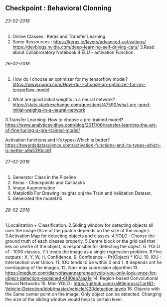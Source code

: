 ## Checkpoint : Behavioral Clonning

###### 23-02-2018
1. Online Classes : Keras and Transfer Learning.
2. Some Ressources :
	https://keras.io/layers/advanced-activations/
	https://devblogs.nvidia.com/deep-learning-self-driving-cars/
3.Read about Collabroratory Notebook
4.ELU - activation Function.


###### 26-02-2018
1. How do I choose an optimizer for my tensorflow model? https://www.quora.com/How-do-I-choose-an-optimizer-for-my-tensorflow-model

2. What are good initial weights in a neural network? https://stats.stackexchange.com/questions/47590/what-are-good-initial-weights-in-a-neural-network

3.Transfer Learning: How to choose a pre-trained model? https://www.analyticsvidhya.com/blog/2017/06/transfer-learning-the-art-of-fine-tuning-a-pre-trained-model/

Activation functions and it’s types-Which is better? https://towardsdatascience.com/activation-functions-and-its-types-which-is-better-a9a5310cc8f

###### 27-02-2018
1. Generator Class in the Pipeline
2. Keras - Checkpoints and Callbacks
3. Image Augmentation 
4. Matplotlib For Drawing Insights onj the Train and Validation Dataset.
5. Generated the model.h5

###### 28-02-2018
1.Localization + Classification.
2.Sliding window for detecting objects all over the image.(Size of the ppatch depends on the size of the image.).
3.Activation Map for detecting objects and classes.
4.YOLO  : Choose the ground truth of each classes properly.
5.Centre block or the grid cell that lies on centre of the object, is responsible for detecting the object.
6. YOLO v1 : 1000 classes.
7.It treats the image as a single regression problem.
8.Five outputs : X, Y, W, H, Confidence.
9. Confidence = Pr(Object) * IOU.
10. IOU : Intersection over Union.
11. IOU tends to be within 0 and 1. It depends ont he overlapping of the images.
12. Non-max supression algorithm 
13. https://medium.com/diaryofawannapreneur/yolo-you-only-look-once-for-object-detection-explained-6f80ea7aaa1e
14. Region-based Convolutional Neural Networks
15. Mini-YOLO : https://github.com/xslittlegrass/CarND-Vehicle-Detection/blob/master/vehicle%20detection.ipynb
16. Objects with the Same center point on the image, Only object can be detected. Changing the size of the sliding window would help to certain level. 
